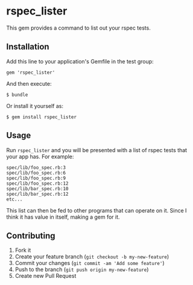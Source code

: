 # rspec_lister

This gem provides a command to list out your rspec tests.

## Installation

Add this line to your application's Gemfile in the test group:

    gem 'rspec_lister'

And then execute:

    $ bundle

Or install it yourself as:

    $ gem install rspec_lister

## Usage

Run `rspec_lister` and you will be presented with a list of rspec
tests that your app has. For example:

    spec/lib/foo_spec.rb:3
    spec/lib/foo_spec.rb:6
    spec/lib/foo_spec.rb:9
    spec/lib/foo_spec.rb:12
    spec/lib/bar_spec.rb:10
    spec/lib/bar_spec.rb:12
    etc...

This list can then be fed to other programs that can operate on it.
Since I think it has value in itself, making a gem for it.

## Contributing

1. Fork it
2. Create your feature branch (`git checkout -b my-new-feature`)
3. Commit your changes (`git commit -am 'Add some feature'`)
4. Push to the branch (`git push origin my-new-feature`)
5. Create new Pull Request
